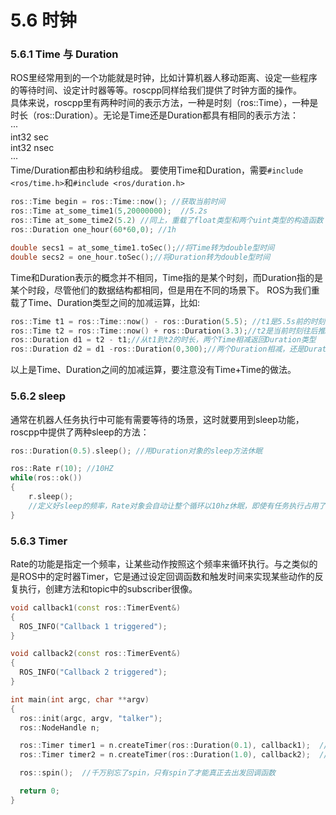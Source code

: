 # 5.6 时钟

### 5.6.1 Time 与 Duration
ROS里经常用到的一个功能就是时钟，比如计算机器人移动距离、设定一些程序的等待时间、设定计时器等等。roscpp同样给我们提供了时钟方面的操作。  
具体来说，roscpp里有两种时间的表示方法，一种是时刻（ros::Time），一种是时长（ros::Duration）。无论是Time还是Duration都具有相同的表示方法：  
···  
int32 sec  
int32 nsec  
···  
Time/Duration都由秒和纳秒组成。
要使用Time和Duration，需要`#include <ros/time.h>`和`#include <ros/duration.h>`
```cpp
ros::Time begin = ros::Time::now(); //获取当前时间
ros::Time at_some_time1(5,20000000);  //5.2s
ros::Time at_some_time2(5.2) //同上，重载了float类型和两个uint类型的构造函数
ros::Duration one_hour(60*60,0); //1h

double secs1 = at_some_time1.toSec();//将Time转为double型时间
double secs2 = one_hour.toSec();//将Duration转为double型时间

```

Time和Duration表示的概念并不相同，Time指的是某个时刻，而Duration指的是某个时段，尽管他们的数据结构都相同，但是用在不同的场景下。
ROS为我们重载了Time、Duration类型之间的加减运算，比如:
```cpp
ros::Time t1 = ros::Time::now() - ros::Duration(5.5); //t1是5.5s前的时刻，Time加减Duration返回都是Time
ros::Time t2 = ros::Time::now() + ros::Duration(3.3);//t2是当前时刻往后推3.3s的时刻
ros::Duration d1 = t2 - t1;//从t1到t2的时长，两个Time相减返回Duration类型
ros::Duration d2 = d1 -ros::Duration(0,300);//两个Duration相减，还是Duration
```
以上是Time、Duration之间的加减运算，要注意没有Time+Time的做法。

### 5.6.2 sleep
通常在机器人任务执行中可能有需要等待的场景，这时就要用到sleep功能，roscpp中提供了两种sleep的方法：
```cpp
ros::Duration(0.5).sleep(); //用Duration对象的sleep方法休眠

ros::Rate r(10); //10HZ
while(ros::ok())
{
    r.sleep();     
    //定义好sleep的频率，Rate对象会自动让整个循环以10hz休眠，即使有任务执行占用了时间
}
```
### 5.6.3 Timer
Rate的功能是指定一个频率，让某些动作按照这个频率来循环执行。与之类似的是ROS中的定时器Timer，它是通过设定回调函数和触发时间来实现某些动作的反复执行，创建方法和topic中的subscriber很像。
```cpp
void callback1(const ros::TimerEvent&)
{
  ROS_INFO("Callback 1 triggered");
}

void callback2(const ros::TimerEvent&)
{
  ROS_INFO("Callback 2 triggered");
}

int main(int argc, char **argv)
{
  ros::init(argc, argv, "talker");
  ros::NodeHandle n;

  ros::Timer timer1 = n.createTimer(ros::Duration(0.1), callback1);  //timer1每0.1s触发一次callback1函数
  ros::Timer timer2 = n.createTimer(ros::Duration(1.0), callback2);  //timer2每1.0s触发一次callback2函数

  ros::spin();  //千万别忘了spin，只有spin了才能真正去出发回调函数

  return 0;
}
```
